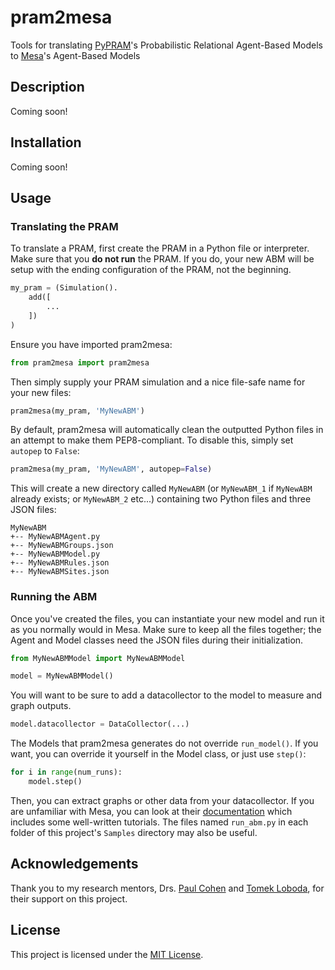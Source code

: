 # pram2mesa
Tools for translating [PyPRAM](https://github.com/momacs/pram)'s Probabilistic Relational Agent-Based Models to [Mesa](https://github.com/projectmesa/mesa)'s Agent-Based Models

## Description
Coming soon!

## Installation
Coming soon!

## Usage
### Translating the PRAM
To translate a PRAM, first create the PRAM in a Python file or interpreter. Make sure that you **do not run** the PRAM. If you do, your new ABM will be setup with the ending configuration of the PRAM, not the beginning.
```python
my_pram = (Simulation().
    add([
        ...
    ])
)
```
Ensure you have imported pram2mesa:
```python
from pram2mesa import pram2mesa
```
Then simply supply your PRAM simulation and a nice file-safe name for your new files:
```python
pram2mesa(my_pram, 'MyNewABM')
```
By default, pram2mesa will automatically clean the outputted Python files in an attempt to make them PEP8-compliant. To disable this, simply set `autopep` to `False`:
```python
pram2mesa(my_pram, 'MyNewABM', autopep=False)
```
This will create a new directory called `MyNewABM` (or `MyNewABM_1` if `MyNewABM` already exists; or `MyNewABM_2` etc...) containing two Python files and three JSON files:
```
MyNewABM
+-- MyNewABMAgent.py
+-- MyNewABMGroups.json
+-- MyNewABMModel.py
+-- MyNewABMRules.json
+-- MyNewABMSites.json
```
### Running the ABM
Once you've created the files, you can instantiate your new model and run it as you normally would in Mesa. Make sure to keep all the files together; the Agent and Model classes need the JSON files during their initialization.
```python
from MyNewABMModel import MyNewABMModel

model = MyNewABMModel()
```
You will want to be sure to add a datacollector to the model to measure and graph outputs.
```python
model.datacollector = DataCollector(...)
```
The Models that pram2mesa generates do not override `run_model()`. If you want, you can override it yourself in the Model class, or just use `step()`:
```python
for i in range(num_runs):
    model.step()
```
Then, you can extract graphs or other data from your datacollector. If you are unfamiliar with Mesa, you can look at their [documentation](https://mesa.readthedocs.io/en/master/) which includes some well-written tutorials. The files named `run_abm.py` in each folder of this project's `Samples` directory may also be useful.

## Acknowledgements
Thank you to my research mentors, Drs. [Paul Cohen](http://paulrcohen.github.io/) and [Tomek Loboda](https://tomekloboda.net/#p=0), for their support on this project.

## License
This project is licensed under the [MIT License](https://github.com/evankozierok/pram2mesa/blob/master/LICENSE).
